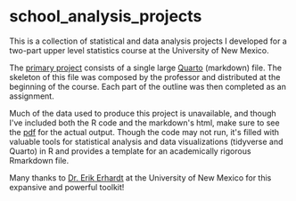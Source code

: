 # school_analysis_projects
This is a collection of statistical and data analysis projects I developed for a two-part upper level statistics course at the University of New Mexico.

The [primary project](https://github.com/ryanloveriner/school_analysis_projects/blob/main/ADA1finalreport.pdf) consists of a single large [Quarto](https://github.com/ryanloveriner/school_analysis_projects/blob/main/ADA1_ALL_Outline_RyanR_Class27.qmd) (markdown) file. The skeleton of this file was composed by the professor and distributed at the beginning of the course. Each part of the outline was then completed as an assignment.

Much of the data used to produce this project is unavailable, and though I've included both the R code and the markdown's html, make sure to see the [pdf](https://github.com/ryanloveriner/school_analysis_projects/blob/main/ADA1finalreport.pdf) for the actual output. Though the code may not run, it's filled with valuable tools for statistical analysis and data visualizations (tidyverse and Quarto) in R and provides a template for an academically rigorous Rmarkdown file.

Many thanks to [Dr. Erik Erhardt](https://statacumen.com/about/) at the University of New Mexico for this expansive and powerful toolkit!
